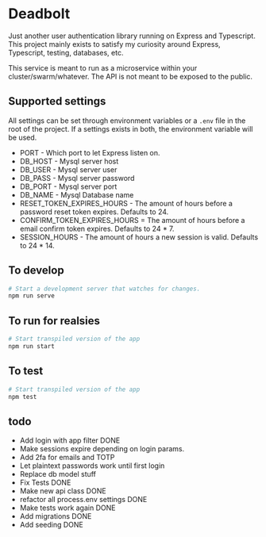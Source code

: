 # Deadbolt 

Just another user authentication library running on Express and Typescript. This project mainly exists to satisfy my curiosity around Express, Typescript, testing, databases, etc.

This service is meant to run as a microservice within your cluster/swarm/whatever. The API is not meant to be exposed to the public.

## Supported settings

All settings can be set through environment variables or a `.env` file in the root of the project. If a settings exists in both, the environment variable will be used.

- PORT - Which port to let Express listen on.
- DB_HOST - Mysql server host
- DB_USER - Mysql server user
- DB_PASS - Mysql server password
- DB_PORT - Mysql server port
- DB_NAME - Mysql Database name
- RESET_TOKEN_EXPIRES_HOURS - The amount of hours before a password reset token expires. Defaults to 24.
- CONFIRM_TOKEN_EXPIRES_HOURS = The amount of hours before a email confirm token expires. Defaults to 24 * 7.
- SESSION_HOURS - The amount of hours a new session is valid. Defaults to 24 * 14.

## To develop

```sh
# Start a development server that watches for changes.
npm run serve 
```

## To run for realsies

```sh
# Start transpiled version of the app
npm run start
```

## To test

```sh
# Start transpiled version of the app
npm test
```

## todo

- Add login with app filter           DONE
- Make sessions expire depending on login params.
- Add 2fa for emails and TOTP         
- Let plaintext passwords work until first login
- Replace db model stuff              
- Fix Tests                           DONE
- Make new api class                  DONE
- refactor all process.env settings   DONE    
- Make tests work again               DONE
- Add migrations                      DONE
- Add seeding                         DONE

